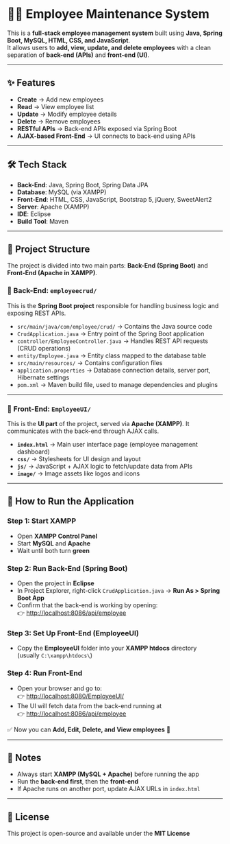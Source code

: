 # 🧑‍💻 Employee Maintenance System

This is a **full-stack employee management system** built using **Java, Spring Boot, MySQL, HTML, CSS, and JavaScript**.  
It allows users to **add, view, update, and delete employees** with a clean separation of **back-end (APIs)** and **front-end (UI)**.

---

## ✨ Features
- **Create** → Add new employees  
- **Read** → View employee list  
- **Update** → Modify employee details  
- **Delete** → Remove employees  
- **RESTful APIs** → Back-end APIs exposed via Spring Boot  
- **AJAX-based Front-End** → UI connects to back-end using APIs  

---

## 🛠️ Tech Stack
- **Back-End**: Java, Spring Boot, Spring Data JPA  
- **Database**: MySQL (via XAMPP)  
- **Front-End**: HTML, CSS, JavaScript, Bootstrap 5, jQuery, SweetAlert2  
- **Server**: Apache (XAMPP)  
- **IDE**: Eclipse  
- **Build Tool**: Maven  

---

## 📁 Project Structure

The project is divided into two main parts: **Back-End (Spring Boot)** and **Front-End (Apache in XAMPP)**.

### 🔹 Back-End: `employeecrud/`
This is the **Spring Boot project** responsible for handling business logic and exposing REST APIs.

  - `src/main/java/com/employee/crud/` → Contains the Java source code  
  - `CrudApplication.java` → Entry point of the Spring Boot application  
  - `controller/EmployeeController.java` → Handles REST API requests (CRUD operations)  
  - `entity/Employee.java` → Entity class mapped to the database table  
  - `src/main/resources/` → Contains configuration files  
  - `application.properties` → Database connection details, server port, Hibernate settings  
  - `pom.xml` → Maven build file, used to manage dependencies and plugins  

---

### 🔹 Front-End: `EmployeeUI/`
This is the **UI part** of the project, served via **Apache (XAMPP)**. It communicates with the back-end through AJAX calls.

- **`index.html`** → Main user interface page (employee management dashboard)  
- **`css/`** → Stylesheets for UI design and layout  
- **`js/`** → JavaScript + AJAX logic to fetch/update data from APIs  
- **`image/`** → Image assets like logos and icons  

---

## 🚀 How to Run the Application

### Step 1: Start XAMPP
- Open **XAMPP Control Panel**  
- Start **MySQL** and **Apache**  
- Wait until both turn **green**  

### Step 2: Run Back-End (Spring Boot)
- Open the project in **Eclipse**  
- In Project Explorer, right-click `CrudApplication.java` → **Run As > Spring Boot App**  
- Confirm that the back-end is working by opening:  
  👉 [http://localhost:8086/api/employee](http://localhost:8086/api/employee)  

### Step 3: Set Up Front-End (EmployeeUI)
- Copy the **EmployeeUI** folder into your **XAMPP htdocs** directory  
  (usually `C:\xampp\htdocs\`)  

### Step 4: Run Front-End
- Open your browser and go to:  
  👉 [http://localhost:8080/EmployeeUI/](http://localhost:8080/EmployeeUI/)  
- The UI will fetch data from the back-end running at  
  👉 [http://localhost:8086/api/employee](http://localhost:8086/api/employee)  

✅ Now you can **Add, Edit, Delete, and View employees** 🎉  

---

## 📌 Notes
- Always start **XAMPP (MySQL + Apache)** before running the app  
- Run the **back-end first**, then the **front-end**  
- If Apache runs on another port, update AJAX URLs in `index.html`  

---

## 📜 License
This project is open-source and available under the **MIT License**  
